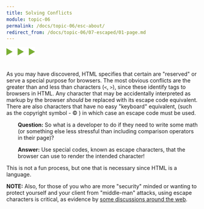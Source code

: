 ```yaml
---
title: Solving Conflicts
module: topic-06
permalink: /docs/topic-06/esc-about/
redirect_from: /docs/topic-06/07-escaped/01-page.md
---
```


<img src="./../../../img/arrow-divider.svg" style="width: 75px; border: none; margin: 0px 0 20px 0" />

As you may have discovered, HTML specifies that certain are "reserved" or serve a special purpose for browsers. The most obvious conflicts are the greater than and less than characters (`<`, `>`), since these identify tags to browsers in HTML. Any character that may be accidentally interpreted as markup by the browser _should_ be replaced with its escape code equivalent. There are also characters that have no easy "keyboard" equivalent, (such as the copyright symbol - &#169; ) in which case an escape code must be used.

<p style="margin-left: 30px;"><b>Question:</b> So what is a developer to do if they need to write some math (or something else less stressful than including comparison operators in their page)?</p>

<p style="margin-left: 30px;"><b>Answer:</b> Use special codes, known as escape characters, that the browser can use to render the intended character!</p>

This is not a fun process, but one that is necessary since HTML is a language.

**NOTE:** Also, for those of you who are more "security" minded or wanting to protect yourself and your client from "middle-man" attacks, using escape characters is critical, as evidence by [some discussions around the web](http://wonko.com/post/html-escaping).
